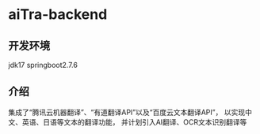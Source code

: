 # aiTra-backend
## 开发环境
jdk17
springboot2.7.6
## 介绍
集成了“腾讯云机器翻译”、“有道翻译API”以及“百度云文本翻译API”， 
以实现中文、英语、日语等文本的翻译功能， 
并计划引入AI翻译、OCR文本识别翻译等
